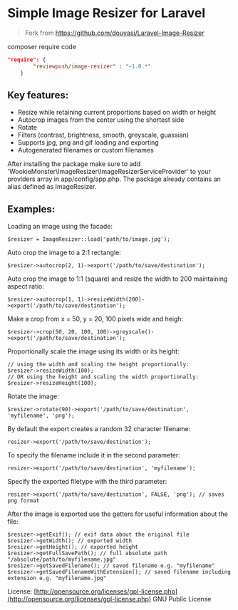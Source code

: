 # Simple Image Resizer for Laravel

>    Fork from https://github.com/douyasi/Laravel-Image-Resizer


composer require code

```json
"require": {
		"reviewpush/image-resizer" : "~1.0.*"
	}
```

## Key features:

* Resize while retaining current proportions based on width or height
* Autocrop images from the center using the shortest side
* Rotate
* Filters (contrast, brightness, smooth, greyscale, guassian)
* Supports jpg, png and gif loading and exporting
* Autogenerated filenames or custom filenames

After installing the package make sure to add 'WookieMonster\ImageResizer\ImageResizerServiceProvider' to your providers array in app/config/app.php. The package already contains an alias defined as ImageResizer.

## Examples:

Loading an image using the facade:

	$resizer = ImageResizer::load('path/to/image.jpg');

Auto crop the image to a 2:1 rectangle:

	$resizer->autocrop(2, 1)->export('/path/to/save/destination');

Auto crop the image to 1:1 (square) and resize the width to 200 maintaining aspect ratio:

	$resizer->autocrop(1, 1)->resizeWidth(200)->export('/path/to/save/destination');

Make a crop from x = 50, y = 20, 100 pixels wide and heigh:

	$resizer->crop(50, 20, 100, 100)->greyscale()->export('/path/to/save/destination');

Proportionally scale the image using its width or its height:
	
	// using the width and scaling the height proportionally:
	$resizer->resizeWidth(100);
	// OR using the height and scaling the width proportionally:
	$resizer->resizeHeight(100);

Rotate the image:

	$resizer->rotate(90)->export('/path/to/save/destination', 'myfilename', 'png');

By default the export creates a random 32 character filename:

	resizer->export('/path/to/save/destination');

To specify the filename include it in the second parameter:

	resizer->export('/path/to/save/destination', 'myfilename');

Specify the exported filetype with the third parameter:

	resizer->export('/path/to/save/destination', FALSE, 'png'); // saves png format

After the image is exported use the getters for useful information about the file:

	$resizer->getExif(); // exif data about the original file
	$resizer->getWidth(); // exported width
	$resizer->getHeight(); // exported height
	$resizer->getFullSavePath(); // full absolute path "/absolute/path/to/myfilename.jpg"
	$resizer->getSavedFilename(); // saved filename e.g. "myfilename"
	$resizer->getSavedFilenameWithExtension(); // saved filename including extension e.g. "myfilename.jpg"

License: [http://opensource.org/licenses/gpl-license.php](http://opensource.org/licenses/gpl-license.php) GNU Public License
